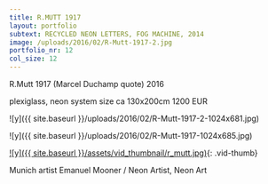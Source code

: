 ```yaml
---
title: R.MUTT 1917
layout: portfolio
subtext: RECYCLED NEON LETTERS, FOG MACHINE, 2014
image: /uploads/2016/02/R-Mutt-1917-2.jpg
portfolio_nr: 12
col_size: 12
---
```

R.Mutt 1917
(Marcel Duchamp quote)
2016

plexiglass, neon system
size ca 130x200cm
1200 EUR

![y]({{ site.baseurl }}/uploads/2016/02/R-Mutt-1917-2-1024x681.jpg)

![y]({{ site.baseurl }}/uploads/2016/02/R-Mutt-1917-1024x685.jpg)

[![y]({{ site.baseurl }}/assets/vid_thumbnail/r_mutt.jpg)](https://www.youtube.com/watch?v=KTTX38qaro0){: .vid-thumb}


Munich artist Emanuel Mooner / Neon Artist, Neon Art
